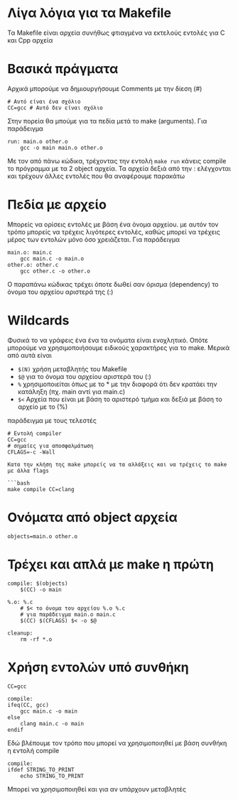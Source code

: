 # Λίγα λόγια για τα Makefile

Τα Makefile είναι αρχεία συνήθως φτιαγμένα να εκτελούς εντολές για C και Cpp αρχεία

# Βασικά πράγματα
Αρχικά μπορούμε να δημιουργήσουμε Comments με την δίεση (#)

```make
# Αυτό είναι ένα σχόλιο
CC=gcc # Αυτό δεν είναι σχόλιο
```
Στην πορεία θα μπούμε για τα πεδία μετά το make (arguments). Για παράδειγμα

```make
run: main.o other.o
    gcc -o main main.o other.o
```
Με τον από πάνω κώδικα, τρέχοντας την εντολή `make run` κάνεις compìle το πρόγραμμα με τα 2 object αρχεία. Τα αρχεία δεξιά από την : ελέγχονται και τρέχουν άλλες εντολές που θα αναφέρουμε παρακάτω

# Πεδία με αρχείο
Μπορείς να ορίσεις εντολές με βάση ένα όνομα αρχείου. με αυτόν τον τρόπο μπορείς να τρέχεις λιγότερες εντολές, καθώς μπορεί να τρέχεις μέρος των εντολών μόνο όσο χρειάζεται. Για παράδειγμα

```make
main.o: main.c
    gcc main.c -o main.o
other.o: other.c
    gcc other.c -o other.o
```
Ο παραπάνω κώδικας τρέχει όποτε δωθεί σαν όρισμα (dependency) το όνομα του αρχείου αριστερά της (:) 
# Wildcards

Φυσικά το να γράφεις ένα ένα τα ονόματα είναι ενοχλητικό. Οπότε μπορούμε να χρησιμοποιήσουμε ειδικούς χαρακτήρες για το make. Μερικά από αυτά είναι
+ ``$(N)`` χρήση μεταβλητής του Makefile
+ ``$@``   για το όνομα του αρχείου αριστερά του (:)
+ ``%``    χρησιμοποιείται όπως με το * με την διαφορά ότι δεν κρατάει την κατάληξη (πχ. main αντί για main.c)
+ ``$<`` Αρχεία που είναι με βάση το αριστερό τμήμα και δεξιά με βάση το αρχείο με το (%)

παράδειγμα με τους τελεστές

```make
# Εντολή compiler
CC=gcc
# σημαίες για αποσφαλμάτωση
CFLAGS=-c -Wall

Κατα την κλήση της make μπορείς να τα αλλάξεις και να τρέχεις το make με άλλα flags

```bash
make compile CC=clang
```

# Ονόματα από object αρχεία
```make
objects=main.o other.o
```

# Τρέχει και απλά με make η πρώτη
```make
compile: $(objects)
    $(CC) -o main

%.o: %.c
    # $< το όνομα του αρχείου %.o %.c 
    # για παράδειγμα main.o main.c 
    $(CC) $(CFLAGS) $< -o $@

cleanup:
    rm -rf *.o

```

# Χρήση εντολών υπό συνθήκη

```make
CC=gcc

compile:
ifeq(CC, gcc)
    gcc main.c -o main
else
    clang main.c -o main
endif

```

Εδώ βλέπουμε τον τρόπο που μπορεί να χρησιμοποιηθεί με βάση συνθήκη
η εντολή compile 

```make
compile:
ifdef STRING_TO_PRINT
    echo STRING_TO_PRINT
```

Μπορεί να χρησιμοποιηθεί και για αν υπάρχουν μεταβλητές
